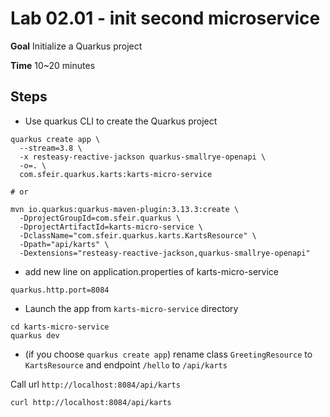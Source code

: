 # Lab 02.01 - init second microservice

**Goal** Initialize a Quarkus project

**Time** 10~20 minutes

## Steps

- Use quarkus CLI to create the Quarkus project

```shell
quarkus create app \
  --stream=3.8 \
  -x resteasy-reactive-jackson quarkus-smallrye-openapi \
  -o=. \
  com.sfeir.quarkus.karts:karts-micro-service

# or

mvn io.quarkus:quarkus-maven-plugin:3.13.3:create \
  -DprojectGroupId=com.sfeir.quarkus \
  -DprojectArtifactId=karts-micro-service \
  -DclassName="com.sfeir.quarkus.karts.KartsResource" \
  -Dpath="api/karts" \
  -Dextensions="resteasy-reactive-jackson,quarkus-smallrye-openapi"
```

- add new line on application.properties of karts-micro-service

```shell
quarkus.http.port=8084
```

- Launch the app from `karts-micro-service` directory

```shell
cd karts-micro-service
quarkus dev
```

- (if you choose `quarkus create app`) rename class `GreetingResource` to `KartsResource` and endpoint `/hello` to `/api/karts`

Call url `http://localhost:8084/api/karts`

```shell
curl http://localhost:8084/api/karts
```
